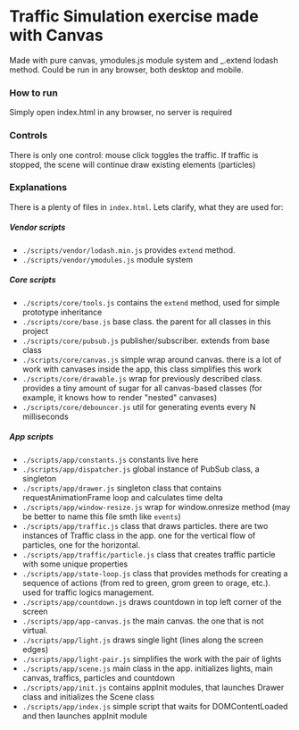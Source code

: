 # Traffic Simulation exercise made with Canvas

Made with pure canvas, ymodules.js module system and _.extend lodash method.
Could be run in any browser, both desktop and mobile.

### How to run
Simply open index.html in any browser, no server is required

### Controls
There is only one control: mouse click toggles the traffic. If traffic is stopped, the scene will continue draw existing elements (particles)

### Explanations
There is a plenty of files in `index.html`. Lets clarify, what they are used for:

##### Vendor scripts
- `./scripts/vendor/lodash.min.js`
provides `extend` method.
- `./scripts/vendor/ymodules.js`
module system

##### Core scripts
- `./scripts/core/tools.js`
contains the `extend` method, used for simple prototype inheritance
- `./scripts/core/base.js`
base class. the parent for all classes in this project
- `./scripts/core/pubsub.js`
publisher/subscriber. extends from base class
- `./scripts/core/canvas.js`
simple wrap around canvas. there is a lot of work with canvases inside the app, this class simplifies this work
- `./scripts/core/drawable.js`
wrap for previously described class. provides a tiny amount of sugar for all canvas-based classes (for example, it knows how to render "nested" canvases)
- `./scripts/core/debouncer.js`
util for generating events every N milliseconds

##### App scripts
- `./scripts/app/constants.js`
constants live here
- `./scripts/app/dispatcher.js`
global instance of PubSub class, a singleton
- `./scripts/app/drawer.js`
singleton class that contains requestAnimationFrame loop and calculates time delta
- `./scripts/app/window-resize.js`
wrap for window.onresize method (may be better to name this file smth like `events`)
- `./scripts/app/traffic.js`
class that draws particles. there are two instances of Traffic class in the app. one for the vertical flow of particles, one for the horizontal.
- `./scripts/app/traffic/particle.js`
class that creates traffic particle with some unique properties
- `./scripts/app/state-loop.js`
class that provides methods for creating a sequence of actions (from red to green, grom green to orage, etc.). used for traffic logics management.
- `./scripts/app/countdown.js`
draws countdown in top left corner of the screen
- `./scripts/app/app-canvas.js`
the main canvas. the one that is not virtual.
- `./scripts/app/light.js`
draws single light (lines along the screen edges)
- `./scripts/app/light-pair.js`
simplifies the work with the pair of lights
- `./scripts/app/scene.js`
main class in the app. initializes lights, main canvas, traffics, particles and countdown
- `./scripts/app/init.js`
contains appInit modules, that launches Drawer class and initializes the Scene class
- `./scripts/app/index.js`
simple script that waits for DOMContentLoaded and then launches appInit module
